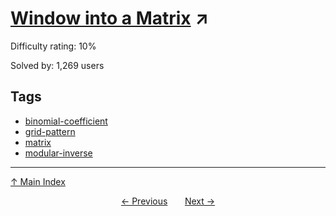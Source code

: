 # [Window into a Matrix](https://projecteuler.net/problem=743) ↗️

Difficulty rating: 10%

Solved by: 1,269 users
## Tags

- [binomial-coefficient](../tags/binomial-coefficient.md)
- [grid-pattern](../tags/grid-pattern.md)
- [matrix](../tags/matrix.md)
- [modular-inverse](../tags/modular-inverse.md)



---

[↑ Main Index](../README.md)


<div align=center><a href='742.md'>← Previous</a> &nbsp;&nbsp; &nbsp;&nbsp;  <a href='744.md'>Next →</a></div>
